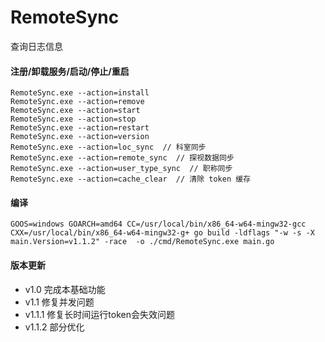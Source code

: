 # RemoteSync

查询日志信息

#### 注册/卸载服务/启动/停止/重启

```shell script
RemoteSync.exe --action=install 
RemoteSync.exe --action=remove 
RemoteSync.exe --action=start
RemoteSync.exe --action=stop
RemoteSync.exe --action=restart
RemoteSync.exe --action=version 
RemoteSync.exe --action=loc_sync  // 科室同步
RemoteSync.exe --action=remote_sync  // 探视数据同步
RemoteSync.exe --action=user_type_sync  // 职称同步
RemoteSync.exe --action=cache_clear  // 清除 token 缓存

```

#### 编译

```shell script
GOOS=windows GOARCH=amd64 CC=/usr/local/bin/x86_64-w64-mingw32-gcc CXX=/usr/local/bin/x86_64-w64-mingw32-g+ go build -ldflags "-w -s -X main.Version=v1.1.2" -race  -o ./cmd/RemoteSync.exe main.go
```

#### 版本更新

- v1.0 完成本基础功能
- v1.1 修复并发问题
- v1.1.1 修复长时间运行token会失效问题
- v1.1.2 部分优化

